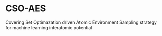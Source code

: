 # CSO-AES
Covering Set Optimazation driven Atomic Environment Sampling strategy for machine learning interatomic potential 
